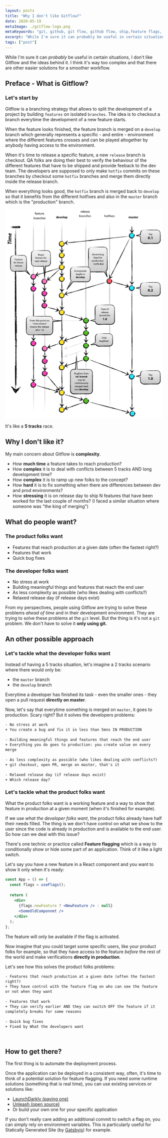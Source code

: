 ```yaml
---
layout: posts
title: "Why I don't like Gitflow?"
date: 2020-05-19
metaImage: ./gitflow-logo.png
metaKeywords: "git, github, git flow, github flow, ship,feature flags, unleash, launch darkly"
excerpt: "While I'm sure it can probably be useful in certain situations, I don't like Gitflow and the ideas behind it. I think it's way too complex and that there are other easier solutions for a smoother workflow."
tags: ["post"]
---
```


While I'm sure it can _probably_ be useful in certain situations, I don't like Gitflow and the ideas behind it. I think it's way too complex and that there are other easier solutions for a smoother workflow.

## Preface - What is Gitflow?

### Let's start by

Gitflow is a branching strategy that allows to split the development of a project by building `features` on isolated `branches`.
The idea is to checkout a branch everytime the development of a new feature starts.

When the feature looks finished, the feature branch is merged on a `develop` branch which generally represents a specific - and entire - environment where the different features crosses and can be played altogether by anybody having access to the environment.

When it's time to release a specific feature, a new `release` branch is checkout. QA folks are doing their best to verify the behaviour of the different features that have to be shipped and provide feeback to the dev team.
The developers are supposed to only make `hotfix` commits on these branches by checkout some `hotfix` branches and merge them directly inside the release branch.

When everything looks good, the `hotfix` branch is merged back to `develop` so that it benefits from the different hotfixes and also in the `master` branch which is the "production" branch.

![Graphical representation of the Gitflow](./gitflow.png)

It's like a **5 tracks** race.

## Why I don't like it?

My main concern about Gitflow is **complexity**.

- How **much time** a feature takes to reach production?
- How **complex** it is to deal with conflicts between 5 tracks AND long development time?
- How **complex** it is to ramp up new folks to the concept?
- How **hard** it is to fix something when there are differences between dev and prod environments?
- How **stressing** it is on release day to ship N features that have been worked for the last couple of months? (I faced a similar situation where someone was "the king of merging")

## What do people want?

### The product folks want

- Features that reach production at a given date (often the fastest right?)
- Features that work
- Quick bug fixes

### The developer folks want

- No stress at work
- Building meaningful things and features that reach the end user
- As less complexity as possible (who likes dealing with conflicts?)
- Relaxed release day (if release days exist)

From my perspectives, people using Gitflow are trying to solve these problems _ahead of time_ and in their development environment. They are trying to solve these problems at the `git` level.
But the thing is it's not a `git` problem. We don't have to solve it **only using git.**

## An other possible approach

### Let's tackle what the developer folks want

Instead of having a 5 tracks situation, let's imagine a 2 tracks scenario where there would only be:

- the `master` branch
- the `develop` branch

Everytime a developer has finished its task - even the smaller ones - they open a pull request **directly on master**.

Now, let's say that everytime something is merged on `master`, it goes to production. Scary right? But it solves the developers problems:

```git
- No stress at work
+ You create a bug and fix it in less than 5mns IN PRODUCTION

- Building meaningful things and features that reach the end user
+ Everything you do goes to production: you create value on every merge

- As less complexity as possible (who likes dealing with conflicts?)
+ git checkout, open PR, merge on master, that's it

- Relaxed release day (if release days exist)
+ Which release day?
```

### Let's tackle what the product folks want

What the product folks want is a working feature and a way to show that feature in production at a given moment (when it's finished for example).

If we use _what the developer folks want_, the product folks already have half their needs filled.
The thing is we don't have control on what we show to the user since the code is already in production and is available to the end user. So how can we deal with this issue?

There's one technic or practice called **Feature flagging** which is a way to conditionally show or hide some part of an application.
Think of it like a light switch.

Let's say you have a new feature in a React component and you want to show it only when it's ready:

```jsx
const App = () => {
  const flags = useFlags();

  return (
    <div>
      {flags.newFeature ? <NewFeature /> : null}
      <SomeOldComponnet />
    </div>
  );
};
```

The feature will only be available if the flag is activated.

Now imagine that you could target some specific users, like your product folks for example, so that they have access to the feature _before_ the rest of the world and make verifications
**directly in production**.

Let's see how this solves the product folks problems:

```git
- Features that reach production at a given date (often the fastest right?)
+ They have control with the feature flag on who can see the feature or not when they want

- Features that work
+ They can verify earlier AND they can switch OFF the feature if it completely breaks for some reasons

- Quick bug fixes
+ Fixed by What the developers want
```

<br />

## How to get there?

The first thing is to automate the deployment process.

Once the application can be deployed in a consistent way, often, it's time to think of a potential solution for feature flagging. If you need some runtime solutions (something that is real time), you can use existing services or solutions like:

- [LaunchDarkly (paying one)](https://launchdarkly.com/)
- [Unleash (open source)](https://github.com/Unleash/unleash)
- Or build your own one for your specific application

If you don't really care adding an additional commit to switch a flag on, you can simply rely on environment variables. This is particularly useful for Statically Generated Site (by [Gatsbyjs](https://www.gatsbyjs.org/)) for example.
